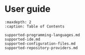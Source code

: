 # User guide

```{toctree}
:maxdepth: 2
:caption: Table of Contents

supported-programming-languages.md
supported-ide.md
supported-configuration-files.md
supported-repository-providers.md
```
